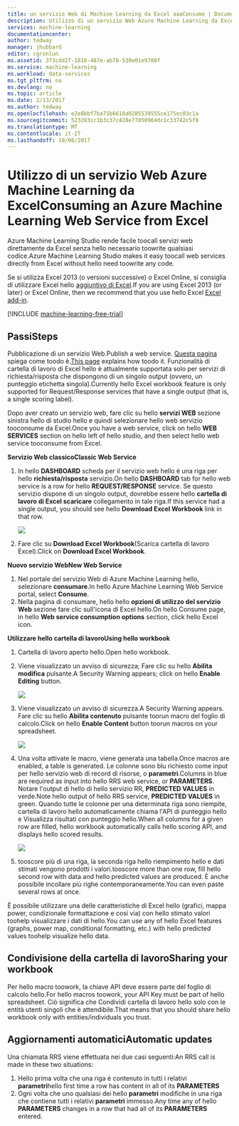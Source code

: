 ```yaml
---
title: un servizio Web di Machine Learning da Excel aaaConsume | Documenti Microsoft
description: Utilizzo di un servizio Web Azure Machine Learning da Excel | Azure
services: machine-learning
documentationcenter: 
author: tedway
manager: jhubbard
editor: cgronlun
ms.assetid: 3f3cdd2f-1816-487e-ab78-530e01e9788f
ms.service: machine-learning
ms.workload: data-services
ms.tgt_pltfrm: na
ms.devlang: na
ms.topic: article
ms.date: 2/13/2017
ms.author: tedway
ms.openlocfilehash: e2e8bbf7ba75b6618a0285539555ce175ec03c1a
ms.sourcegitcommit: 523283cc1b3c37c428e77850964dc1c33742c5f0
ms.translationtype: MT
ms.contentlocale: it-IT
ms.lasthandoff: 10/06/2017
---
```

# <a name="consuming-an-azure-machine-learning-web-service-from-excel"></a><span data-ttu-id="f55cc-103">Utilizzo di un servizio Web Azure Machine Learning da Excel</span><span class="sxs-lookup"><span data-stu-id="f55cc-103">Consuming an Azure Machine Learning Web Service from Excel</span></span>
 <span data-ttu-id="f55cc-104">Azure Machine Learning Studio rende facile toocall servizi web direttamente da Excel senza hello necessario toowrite qualsiasi codice.</span><span class="sxs-lookup"><span data-stu-id="f55cc-104">Azure Machine Learning Studio makes it easy toocall web services directly from Excel without hello need toowrite any code.</span></span>

<span data-ttu-id="f55cc-105">Se si utilizza Excel 2013 (o versioni successive) o Excel Online, si consiglia di utilizzare Excel hello [aggiuntivo di Excel](machine-learning-excel-add-in-for-web-services.md).</span><span class="sxs-lookup"><span data-stu-id="f55cc-105">If you are using Excel 2013 (or later) or Excel Online, then we recommend that you use hello Excel [Excel add-in](machine-learning-excel-add-in-for-web-services.md).</span></span>

[!INCLUDE [machine-learning-free-trial](../../includes/machine-learning-free-trial.md)]

## <a name="steps"></a><span data-ttu-id="f55cc-106">Passi</span><span class="sxs-lookup"><span data-stu-id="f55cc-106">Steps</span></span>
<span data-ttu-id="f55cc-107">Pubblicazione di un servizio Web.</span><span class="sxs-lookup"><span data-stu-id="f55cc-107">Publish a web service.</span></span> <span data-ttu-id="f55cc-108">[Questa pagina](machine-learning-walkthrough-5-publish-web-service.md) spiega come toodo è.</span><span class="sxs-lookup"><span data-stu-id="f55cc-108">[This page](machine-learning-walkthrough-5-publish-web-service.md) explains how toodo it.</span></span> <span data-ttu-id="f55cc-109">Funzionalità di cartella di lavoro di Excel hello è attualmente supportata solo per servizi di richiesta/risposta che dispongono di un singolo output (ovvero, un punteggio etichetta singola).</span><span class="sxs-lookup"><span data-stu-id="f55cc-109">Currently hello Excel workbook feature is only supported for Request/Response services that have a single output (that is, a single scoring label).</span></span> 

<span data-ttu-id="f55cc-110">Dopo aver creato un servizio web, fare clic su hello **servizi WEB** sezione sinistra hello di studio hello e quindi selezionare hello web servizio tooconsume da Excel.</span><span class="sxs-lookup"><span data-stu-id="f55cc-110">Once you have a web service, click on hello **WEB SERVICES** section on hello left of hello studio, and then select hello web service tooconsume from Excel.</span></span>

<span data-ttu-id="f55cc-111">**Servizio Web classico**</span><span class="sxs-lookup"><span data-stu-id="f55cc-111">**Classic Web Service**</span></span>

1. <span data-ttu-id="f55cc-112">In hello **DASHBOARD** scheda per il servizio web hello è una riga per hello **richiesta/risposta** servizio.</span><span class="sxs-lookup"><span data-stu-id="f55cc-112">On hello **DASHBOARD** tab for hello web service is a row for hello **REQUEST/RESPONSE** service.</span></span> <span data-ttu-id="f55cc-113">Se questo servizio dispone di un singolo output, dovrebbe essere hello **cartella di lavoro di Excel scaricare** collegamento in tale riga.</span><span class="sxs-lookup"><span data-stu-id="f55cc-113">If this service had a single output, you should see hello **Download Excel Workbook** link in that row.</span></span>
   
    ![][1]
2. <span data-ttu-id="f55cc-114">Fare clic su **Download Excel Workbook**(Scarica cartella di lavoro Excel).</span><span class="sxs-lookup"><span data-stu-id="f55cc-114">Click on **Download Excel Workbook**.</span></span>

<span data-ttu-id="f55cc-115">**Nuovo servizio Web**</span><span class="sxs-lookup"><span data-stu-id="f55cc-115">**New Web Service**</span></span>

1. <span data-ttu-id="f55cc-116">Nel portale del servizio Web di Azure Machine Learning hello, selezionare **consumare**.</span><span class="sxs-lookup"><span data-stu-id="f55cc-116">In hello Azure Machine Learning Web Service portal, select **Consume**.</span></span>
2. <span data-ttu-id="f55cc-117">Nella pagina di consumare, hello hello **opzioni di utilizzo del servizio Web** sezione fare clic sull'icona di Excel hello.</span><span class="sxs-lookup"><span data-stu-id="f55cc-117">On hello Consume page, in hello **Web service consumption options** section, click hello Excel icon.</span></span>

<span data-ttu-id="f55cc-118">**Utilizzare hello cartella di lavoro**</span><span class="sxs-lookup"><span data-stu-id="f55cc-118">**Using hello workbook**</span></span>

1. <span data-ttu-id="f55cc-119">Cartella di lavoro aperto hello.</span><span class="sxs-lookup"><span data-stu-id="f55cc-119">Open hello workbook.</span></span>
2. <span data-ttu-id="f55cc-120">Viene visualizzato un avviso di sicurezza; Fare clic su hello **Abilita modifica** pulsante.</span><span class="sxs-lookup"><span data-stu-id="f55cc-120">A Security Warning appears; click on hello **Enable Editing** button.</span></span>
   
    ![][2]
3. <span data-ttu-id="f55cc-121">Viene visualizzato un avviso di sicurezza.</span><span class="sxs-lookup"><span data-stu-id="f55cc-121">A Security Warning appears.</span></span> <span data-ttu-id="f55cc-122">Fare clic su hello **Abilita contenuto** pulsante toorun macro del foglio di calcolo.</span><span class="sxs-lookup"><span data-stu-id="f55cc-122">Click on hello **Enable Content** button toorun macros on your spreadsheet.</span></span>
   
    ![][3]
4. <span data-ttu-id="f55cc-123">Una volta attivate le macro, viene generata una tabella.</span><span class="sxs-lookup"><span data-stu-id="f55cc-123">Once macros are enabled, a table is generated.</span></span> <span data-ttu-id="f55cc-124">Le colonne sono blu richiesto come input per hello servizio web di record di risorse, o **parametri**.</span><span class="sxs-lookup"><span data-stu-id="f55cc-124">Columns in blue are required as input into hello RRS web service, or **PARAMETERS**.</span></span> <span data-ttu-id="f55cc-125">Notare l'output di hello di hello servizio RR, **PREDICTED VALUES** in verde.</span><span class="sxs-lookup"><span data-stu-id="f55cc-125">Note hello output of hello RRS service, **PREDICTED VALUES** in green.</span></span> <span data-ttu-id="f55cc-126">Quando tutte le colonne per una determinata riga sono riempite, cartella di lavoro hello automaticamente chiama l'API di punteggio hello e Visualizza risultati con punteggio hello.</span><span class="sxs-lookup"><span data-stu-id="f55cc-126">When all columns for a given row are filled, hello workbook automatically calls hello scoring API, and displays hello scored results.</span></span>
   
    ![][4]
5. <span data-ttu-id="f55cc-127">tooscore più di una riga, la seconda riga hello riempimento hello e dati stimati vengono prodotti i valori.</span><span class="sxs-lookup"><span data-stu-id="f55cc-127">tooscore more than one row, fill hello second row with data and hello predicted values are produced.</span></span> <span data-ttu-id="f55cc-128">È anche possibile incollare più righe contemporaneamente.</span><span class="sxs-lookup"><span data-stu-id="f55cc-128">You can even paste several rows at once.</span></span>

<span data-ttu-id="f55cc-129">È possibile utilizzare una delle caratteristiche di Excel hello (grafici, mappa power, condizionale formattazione e così via) con hello stimato valori toohelp visualizzare i dati di hello.</span><span class="sxs-lookup"><span data-stu-id="f55cc-129">You can use any of hello Excel features (graphs, power map, conditional formatting, etc.) with hello predicted values toohelp visualize hello data.</span></span>    

## <a name="sharing-your-workbook"></a><span data-ttu-id="f55cc-130">Condivisione della cartella di lavoro</span><span class="sxs-lookup"><span data-stu-id="f55cc-130">Sharing your workbook</span></span>
<span data-ttu-id="f55cc-131">Per hello macro toowork, la chiave API deve essere parte del foglio di calcolo hello.</span><span class="sxs-lookup"><span data-stu-id="f55cc-131">For hello macros toowork, your API Key must be part of hello spreadsheet.</span></span> <span data-ttu-id="f55cc-132">Ciò significa che Condividi cartella di lavoro hello solo con le entità utenti singoli che è attendibile.</span><span class="sxs-lookup"><span data-stu-id="f55cc-132">That means that you should share hello workbook only with entities/individuals you trust.</span></span>

## <a name="automatic-updates"></a><span data-ttu-id="f55cc-133">Aggiornamenti automatici</span><span class="sxs-lookup"><span data-stu-id="f55cc-133">Automatic updates</span></span>
<span data-ttu-id="f55cc-134">Una chiamata RRS viene effettuata nei due casi seguenti:</span><span class="sxs-lookup"><span data-stu-id="f55cc-134">An RRS call is made in these two situations:</span></span>

1. <span data-ttu-id="f55cc-135">Hello prima volta che una riga è contenuto in tutti i relativi **parametri**</span><span class="sxs-lookup"><span data-stu-id="f55cc-135">hello first time a row has content in all of its **PARAMETERS**</span></span>
2. <span data-ttu-id="f55cc-136">Ogni volta che uno qualsiasi dei hello **parametri** modifiche in una riga che contiene tutti i relativi **parametri** immesso.</span><span class="sxs-lookup"><span data-stu-id="f55cc-136">Any time any of hello **PARAMETERS** changes in a row that had all of its **PARAMETERS** entered.</span></span>

[1]: ./media/machine-learning-consuming-from-excel/excellink.png
[2]: ./media/machine-learning-consuming-from-excel/enableeditting.png
[3]: ./media/machine-learning-consuming-from-excel/enablecontent.png
[4]: ./media/machine-learning-consuming-from-excel/sampletable.png
